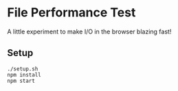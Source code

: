 
# File Performance Test

A little experiment to make I/O in the browser blazing fast!

## Setup
    
    ./setup.sh
    npm install
    npm start